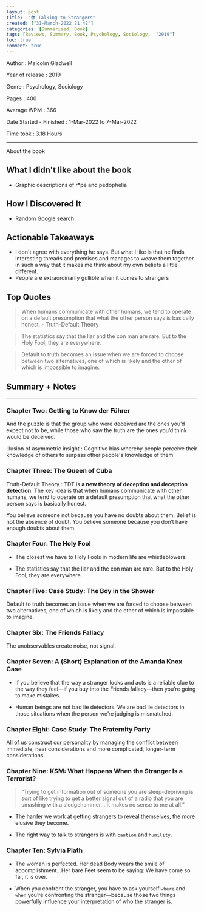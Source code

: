 ```yaml
---
layout: post
title:  "📚 Talking to Strangers"
created: ["31-March-2022 21:42"]
categories: [Summarized, Book]
tags: [Reviews, Summary, Book, Psychology, Sociology,  "2019"]
toc: true
comment: true
---
```


Author
: Malcolm Gladwell

Year of release
: 2019

Genre
: Psychology, Sociology

Pages
: 400

Average WPM
: 366

Date Started - Finished
: 1-Mar-2022 to 7-Mar-2022

Time took
: 3.18 Hours

---

 About the book
## What I didn't like about the book
- Graphic descriptions of r*pe and pedophelia

## How I Discovered It
- Random Google search

## Actionable Takeaways
- I don't agree with everything he says. But what I like is that he finds interesting threads and premises and manages to weave them together in such a way that it makes me think about my own beliefs a little different.
- People are extraordinarily gullible when it comes to strangers

## Top Quotes
> When humans communicate with other humans, we tend to operate on a default presumption that what the other person says is basically honest.
> \- Truth-Default Theory 

> The statistics say that the liar and the con man are rare. But to the Holy Fool, they are everywhere.

> Default to truth becomes an issue when we are forced to choose between two alternatives, one of which is likely and the other of which is impossible to imagine.


## Summary + Notes
---
### Chapter Two: Getting to Know der Führer
And the puzzle is that the group who were deceived are the ones you’d expect not to be, while those who saw the truth are the ones you’d think would be deceived.

illusion of asymmetric insight
: Cognitive bias whereby people perceive their knowledge of others to surpass other people's knowledge of them

### Chapter Three: The Queen of Cuba
Truth-Default Theory
: TDT is **a new theory of deception and deception detection**. The key idea is that when humans communicate with other humans, we tend to operate on a default presumption that what the other person says is basically honest.

You believe someone not because you have no doubts about them. Belief is not the absence of doubt. You believe someone because you don’t have enough doubts about them.

### Chapter Four: The Holy Fool
- The closest we have to Holy Fools in modern life are whistleblowers.

- The statistics say that the liar and the con man are rare. But to the Holy Fool, they are everywhere.

### Chapter Five: Case Study: The Boy in the Shower
Default to truth becomes an issue when we are forced to choose between two alternatives, one of which is likely and the other of which is impossible to imagine.

### Chapter Six: The Friends Fallacy
The unobservables create noise, not signal.

### Chapter Seven: A (Short) Explanation of the Amanda Knox Case

- If you believe that the way a stranger looks and acts is a reliable clue to the way they feel—if you buy into the Friends fallacy—then you’re going to make mistakes.

- Human beings are not bad lie detectors. We are bad lie detectors in those situations when the person we’re judging is mismatched.

### Chapter Eight: Case Study: The Fraternity Party
All of us construct our personality by managing the conflict between immediate, near considerations and more complicated, longer-term considerations.

### Chapter Nine: KSM: What Happens When the Stranger Is a Terrorist?

> “Trying to get information out of someone you are sleep-depriving is sort of like trying to get a better signal out of a radio that you are smashing with a sledgehammer.…It makes no sense to me at all.”

- The harder we work at getting strangers to reveal themselves, the more elusive they become.

- The right way to talk to strangers is with `caution` and `humility`.

### Chapter Ten: Sylvia Plath
- The woman is perfected. Her dead Body wears the smile of accomplishment…Her bare Feet seem to be saying: We have come so far, it is over.

- When you confront the stranger, you have to ask yourself `where` and `when` you’re confronting the stranger—because those two things powerfully influence your interpretation of who the stranger is.
